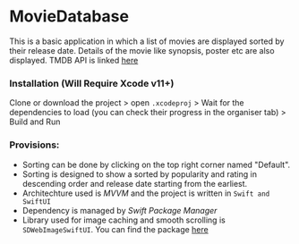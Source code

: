 # MovieDatabase

This is a basic application in which a list of movies are displayed sorted by their release date. Details of the movie like synopsis, poster etc are also displayed. TMDB API is linked [here](https://developers.themoviedb.org/3/getting-started/introduction)

### Installation (Will Require Xcode v11+)
Clone or download the project > open `.xcodeproj` > Wait for the dependencies to load (you can check their progress in the organiser tab) > Build and Run

### Provisions:
* Sorting can be done by clicking on the top right corner named "Default". 
* Sorting is designed to show a sorted by popularity and rating in descending order and release date starting from the earliest.
* Architechture used is _MVVM_ and the project is written in `Swift and SwiftUI`
* Dependency is managed by _Swift Package Manager_
* Library used for image caching and smooth scrolling is `SDWebImageSwiftUI`. You can find the package [here](https://github.com/SDWebImage/SDWebImageSwiftUI)
